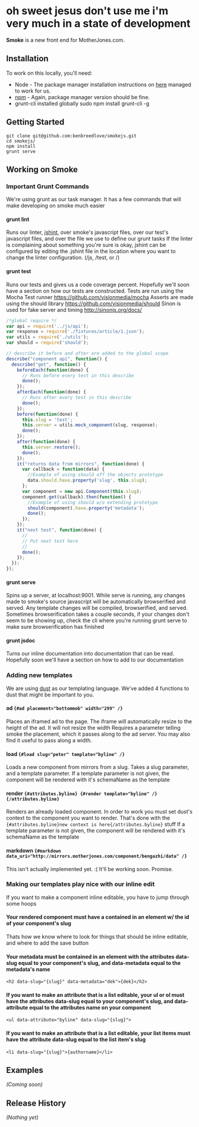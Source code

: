# oh sweet jesus don't use me i'm very much in a state of development
**Smoke** is a new front end for MotherJones.com.
## Installation
To work on this locally, you'll need:
* Node - The package manager installation instructions on [here](https://github.com/joyent/node/wiki/Installing-Node.js-via-package-manager) managed to work for us.
* [npm](https://npmjs.org/) - Again, package manager version should be fine.
* grunt-cli installed globally
    sudo npm install grunt-cli -g
## Getting Started
    git clone git@github.com:benbreedlove/smokejs.git
    cd smokejs/
    npm install
    grunt serve

## Working on Smoke

### Important Grunt Commands
We're using grunt as our task manager. It has a few commands that will make developing on smoke much easier

#### grunt lint
  Runs our linter, [jshint](http://www.jshint.com/docs/), over smoke's javascript files, over our test's javascript files, and over the file we use to define our grunt tasks
  If the linter is complaining about something you're sure is okay, jshint can be configured by editing the .jshint file in the location where you want to change the linter configuration. (/js, /test, or /)

#### grunt test
  Runs our tests and gives us a code coverage percent.
  Hopefully we'll soon have a section on how our tests are constructed.
  Tests are run using the Mocha Test runner https://github.com/visionmedia/mocha
  Asserts are made using the should library https://github.com/visionmedia/should
  Sinon is used for fake server and timing http://sinonjs.org/docs/

```javascript
/*global require */
var api = require('../js/api');
var response = require('./fixtures/article/1.json');
var utils = require('./utils');
var should = require('should');

// describe it before and after are added to the global scope
describe("component api", function() {
  describe("get", function() {
    beforeEach(function(done) {
      // Runs before every test in this describe
      done();
    });
    afterEach(function(done) {
      // Runs after every test in this describe
      done();
    });
    before(function(done) {
      this.slug = 'test';
      this.server = utils.mock_component(slug, response);
      done();
    });
    after(function(done) {
      this.server.restore();
      done();
    });
    it("returns data from mirrors", function(done) {
      var callback = function(data) {
        //Example of using should off the objects prototype
        data.should.have.property('slug', this.slug);
      };
      var component = new api.Component(this.slug);
      component.get(callback).then(function() {
        //Example of using should w/o extending prototype
        should(component).have.property('metadata');
        done();
      });
    });
    it("next test", function(done) {
      //
      // Put next test here
      //
      done();
    });
  });
});
```

#### grunt serve
  Spins up a server, at localhost:9001. While serve is running, any changes made to smoke's source javascript will be automatically browserified and served. Any template changes will be compiled, browserified, and served.
  Sometimes browserification takes a couple seconds, if your changes don't seem to be showing up, check the cli where you're running grunt serve to make sure browserification has finished

#### grunt jsdoc
  Turns our inline documentation into documentation that can be read.
  Hopefully soon we'll have a section on how to add to our documentation

### Adding new templates
  We are using [dust](http://akdubya.github.io/dustjs/) as our templating language.
  We've added 4 functions to dust that might be important to you.
#### ad `{#ad placement="bottommob" width="299" /}`
  Places an iframed ad to the page. The iframe will automatically resize to the height of the ad. It will not resize the width
  Requires a parameter telling smoke the placement, which it passes along to the ad server.
  You may also find it useful to pass along a width.
#### load `{#load slug="peter" template="byline" /}`
  Loads a new component from mirrors from a slug.
  Takes a slug parameter, and a template parameter.
  If a template parameter is not given, the component will be rendered with it's schemaName as the template
#### render `{#attributes.byline} {#render template="byline" /} {/attributes.byline}`
  Renders an already loaded component.
  In order to work you must set dust's context to the component you want to render. That's done with the `{#attributes.byline}new context is here{/attributes.byline}` stuff
  If a template parameter is not given, the component will be rendered with it's schemaName as the template
#### markdown `{#markdown data_uri="http://mirrors.motherjones.com/component/bengazhi/data" /}`
  This isn't actually implemented yet. :(  It'll be working soon. Promise.

### Making our templates play nice with our inline edit
  If you want to make a component inline editable, you have to jump through some hoops
#### Your rendered component must have a contained in an element w/ the id of your component's slug
  Thats how we know where to look for things that should be inline editable, and where to add the save button
#### Your metadata must be contained in an element with the attributes data-slug equal to your component's slug, and data-metadata equal to the metadata's name
  `<h2 data-slug="{slug}" data-metadata="dek">{dek}</h2>`
#### If you want to make an attribute that is a list editable, your ul or ol must have the attributes data-slug equal to your component's slug, and data-attribute equal to the attributes name on your component
  `<ul data-attribute="byline" data-slug="{slug}">`
#### If you want to make an attribute that is a list editable, your list items must have the attribute data-slug equal to the list item's slug
  `<li data-slug="{slug}">{authorname}</li>`

## Examples
_(Coming soon)_
## Release History
_(Nothing yet)_

